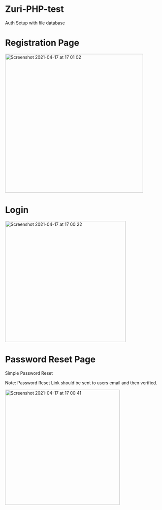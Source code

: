# Zuri-PHP-test
Auth Setup with file database

# Registration Page
<img width="448" alt="Screenshot 2021-04-17 at 17 01 02" src="https://user-images.githubusercontent.com/55572807/115119105-9cd84380-9f9e-11eb-9f9f-510baf614177.png">

# Login
<img width="391" alt="Screenshot 2021-04-17 at 17 00 22" src="https://user-images.githubusercontent.com/55572807/115119100-9944bc80-9f9e-11eb-8417-e0bb6c3381a7.png">

# Password Reset Page 
Simple Password Reset

Note: Password Reset Link should be sent to users email and then verified. 

<img width="372" alt="Screenshot 2021-04-17 at 17 00 41" src="https://user-images.githubusercontent.com/55572807/115119103-9c3fad00-9f9e-11eb-9e9b-888b58720a20.png">



